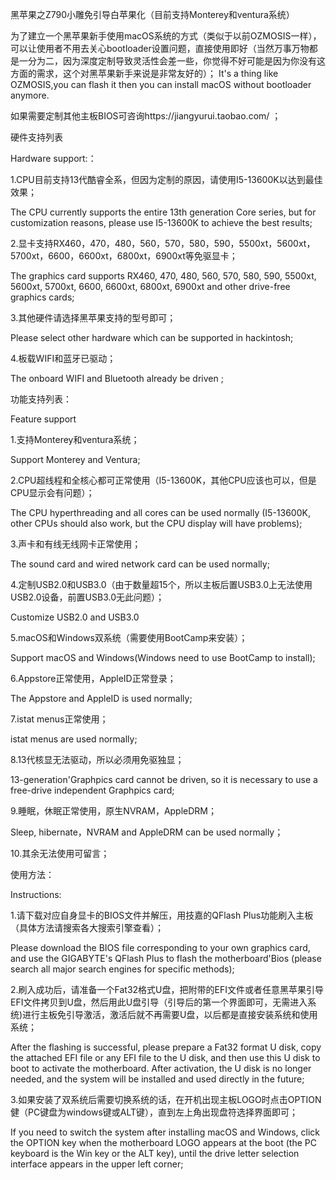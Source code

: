 黑苹果之Z790小雕免引导白苹果化（目前支持Monterey和ventura系统）

为了建立一个黑苹果新手使用macOS系统的方式（类似于以前OZMOSIS一样），可以让使用者不用去关心bootloader设置问题，直接使用即好（当然万事万物都是一分为二，因为深度定制导致灵活性会差一些，你觉得不好可能是因为你没有这方面的需求，这个对黑苹果新手来说是非常友好的）；
It's a thing like OZMOSIS,you can flash it then you can install macOS without bootloader anymore.

如果需要定制其他主板BIOS可咨询https://jiangyurui.taobao.com/ ；

硬件支持列表

Hardware support:：

1.CPU目前支持13代酷睿全系，但因为定制的原因，请使用I5-13600K以达到最佳效果；

The CPU currently supports the entire 13th generation Core series, but for customization reasons, please use I5-13600K to achieve the best results;

2.显卡支持RX460，470，480，560，570，580，590，5500xt，5600xt，5700xt，6600，6600xt，6800xt，6900xt等免驱显卡； 
 
 The graphics card supports RX460, 470, 480, 560, 570, 580, 590, 5500xt, 5600xt, 5700xt, 6600, 6600xt, 6800xt, 6900xt and other drive-free graphics cards;

3.其他硬件请选择黑苹果支持的型号即可； 
 
 Please select other hardware which can be supported in hackintosh;

4.板载WIFI和蓝牙已驱动； 
  
  The onboard WIFI and Bluetooth already be driven ;

功能支持列表：

Feature support

1.支持Monterey和ventura系统； 
 
 Support Monterey and Ventura;

2.CPU超线程和全核心都可正常使用（I5-13600K，其他CPU应该也可以，但是CPU显示会有问题）； 
  
  The CPU hyperthreading and all cores can be used normally (I5-13600K, other CPUs should also work, but the CPU display will have problems);

3.声卡和有线无线网卡正常使用； 
  
  The sound card and wired network card can be used normally;

4.定制USB2.0和USB3.0（由于数量超15个，所以主板后置USB3.0上无法使用USB2.0设备，前置USB3.0无此问题）； 
  
  Customize USB2.0 and USB3.0

5.macOS和Windows双系统（需要使用BootCamp来安装）； 
 
 Support macOS and Windows(Windows need to use BootCamp to install);

6.Appstore正常使用，AppleID正常登录； 
  
  The Appstore and AppleID is used normally;

7.istat menus正常使用； 
 
 istat menus are used normally;

8.13代核显无法驱动，所以必须用免驱独显； 
  
  13-generation'Graphpics card cannot be driven, so it is necessary to use a free-drive independent Graphpics card;

9.睡眠，休眠正常使用，原生NVRAM，AppleDRM； 
  
  Sleep, hibernate，NVRAM and AppleDRM can be used normally；

10.其余无法使用可留言；

使用方法：

Instructions:

1.请下载对应自身显卡的BIOS文件并解压，用技嘉的QFlash Plus功能刷入主板（具体方法请搜索各大搜索引擎查看）；
  
  Please download the BIOS file corresponding to your own graphics card, and use the GIGABYTE's QFlash Plus to flash the motherboard'Bios (please search all major search engines for specific methods);

2.刷入成功后，请准备一个Fat32格式U盘，把附带的EFI文件或者任意黑苹果引导EFI文件拷贝到U盘，然后用此U盘引导（引导后的第一个界面即可，无需进入系统)进行主板免引导激活，激活后就不再需要U盘，以后都是直接安装系统和使用系统； 
  
  After the flashing is successful, please prepare a Fat32 format U disk, copy the attached EFI file or any EFI file to the U disk, and then use this U disk to boot to activate the motherboard. After activation, the U disk is no longer needed, and the system will be installed and used directly in the future;

3.如果安装了双系统后需要切换系统的话，在开机出现主板LOGO时点击OPTION健（PC键盘为windows键或ALT键），直到左上角出现盘符选择界面即可； 
  
  If you need to switch the system after installing macOS and Windows, click the OPTION key when the motherboard LOGO appears at the boot (the PC keyboard is the Win key or the ALT key), until the drive letter selection interface appears in the upper left corner;
